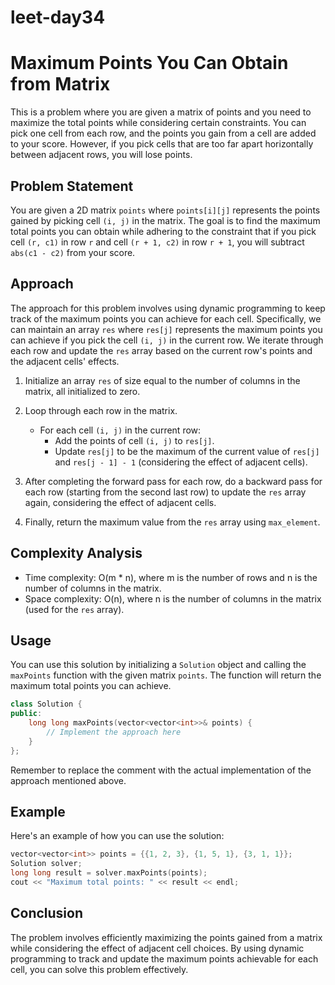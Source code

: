 # leet-day34

# Maximum Points You Can Obtain from Matrix

This is a problem where you are given a matrix of points and you need to maximize the total points while considering certain constraints. You can pick one cell from each row, and the points you gain from a cell are added to your score. However, if you pick cells that are too far apart horizontally between adjacent rows, you will lose points.

## Problem Statement

You are given a 2D matrix `points` where `points[i][j]` represents the points gained by picking cell `(i, j)` in the matrix. The goal is to find the maximum total points you can obtain while adhering to the constraint that if you pick cell `(r, c1)` in row `r` and cell `(r + 1, c2)` in row `r + 1`, you will subtract `abs(c1 - c2)` from your score.

## Approach

The approach for this problem involves using dynamic programming to keep track of the maximum points you can achieve for each cell. Specifically, we can maintain an array `res` where `res[j]` represents the maximum points you can achieve if you pick the cell `(i, j)` in the current row. We iterate through each row and update the `res` array based on the current row's points and the adjacent cells' effects.

1. Initialize an array `res` of size equal to the number of columns in the matrix, all initialized to zero.

2. Loop through each row in the matrix.
   - For each cell `(i, j)` in the current row:
     - Add the points of cell `(i, j)` to `res[j]`.
     - Update `res[j]` to be the maximum of the current value of `res[j]` and `res[j - 1] - 1` (considering the effect of adjacent cells).

3. After completing the forward pass for each row, do a backward pass for each row (starting from the second last row) to update the `res` array again, considering the effect of adjacent cells.

4. Finally, return the maximum value from the `res` array using `max_element`.

## Complexity Analysis

- Time complexity: O(m * n), where m is the number of rows and n is the number of columns in the matrix.
- Space complexity: O(n), where n is the number of columns in the matrix (used for the `res` array).

## Usage

You can use this solution by initializing a `Solution` object and calling the `maxPoints` function with the given matrix `points`. The function will return the maximum total points you can achieve.

```cpp
class Solution {
public:
    long long maxPoints(vector<vector<int>>& points) {
        // Implement the approach here
    }
};
```

Remember to replace the comment with the actual implementation of the approach mentioned above.

## Example

Here's an example of how you can use the solution:

```cpp
vector<vector<int>> points = {{1, 2, 3}, {1, 5, 1}, {3, 1, 1}};
Solution solver;
long long result = solver.maxPoints(points);
cout << "Maximum total points: " << result << endl;
```

## Conclusion

The problem involves efficiently maximizing the points gained from a matrix while considering the effect of adjacent cell choices. By using dynamic programming to track and update the maximum points achievable for each cell, you can solve this problem effectively.
